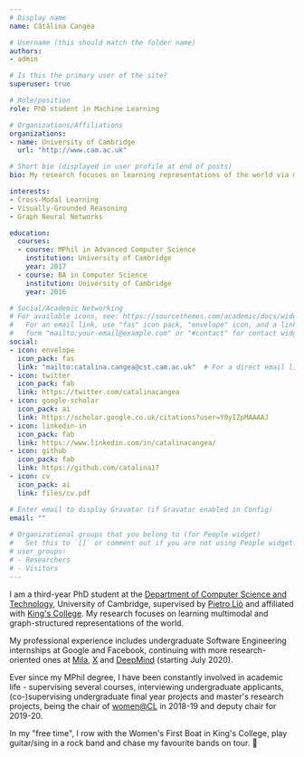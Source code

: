 ```yaml
---
# Display name
name: Cătălina Cangea

# Username (this should match the folder name)
authors:
- admin

# Is this the primary user of the site?
superuser: true

# Role/position
role: PhD student in Machine Learning

# Organizations/Affiliations
organizations:
- name: University of Cambridge
  url: "http://www.cam.ac.uk"

# Short bio (displayed in user profile at end of posts)
bio: My research focuses on learning representations of the world via multimodal and relational mechanisms.

interests:
- Cross-Modal Learning
- Visually-Grounded Reasoning
- Graph Neural Networks

education:
  courses:
  - course: MPhil in Advanced Computer Science
    institution: University of Cambridge
    year: 2017
  - course: BA in Computer Science
    institution: University of Cambridge
    year: 2016

# Social/Academic Networking
# For available icons, see: https://sourcethemes.com/academic/docs/widgets/#icons
#   For an email link, use "fas" icon pack, "envelope" icon, and a link in the
#   form "mailto:your-email@example.com" or "#contact" for contact widget.
social:
- icon: envelope
  icon_pack: fas
  link: "mailto:catalina.cangea@cst.cam.ac.uk"  # For a direct email link, use "mailto:test@example.org".
- icon: twitter
  icon_pack: fab
  link: https://twitter.com/catalinacangea
- icon: google-scholar
  icon_pack: ai
  link: https://scholar.google.co.uk/citations?user=Y0yIZpMAAAAJ
- icon: linkedin-in
  icon_pack: fab
  link: https://www.linkedin.com/in/catalinacangea/
- icon: github
  icon_pack: fab
  link: https://github.com/catalina17
- icon: cv
  icon_pack: ai
  link: files/cv.pdf

# Enter email to display Gravatar (if Gravatar enabled in Config)
email: ""
  
# Organizational groups that you belong to (for People widget)
#   Set this to `[]` or comment out if you are not using People widget.  
# user_groups:
# - Researchers
# - Visitors
---
```


I am a third-year PhD student at the [Department of Computer Science and Technology](https://cst.cam.ac.uk), University of Cambridge, supervised by [Pietro Liò](https://www.cl.cam.ac.uk/~pl219/) and affiliated with [King's College](https://www.kings.cam.ac.uk). My research focuses on learning multimodal and graph-structured representations of the world.

My professional experience includes undergraduate Software Engineering internships at Google and Facebook, continuing with more research-oriented ones at [Mila](http://mila.quebec), [X](http://x.company) and [DeepMind](http://deepmind.com) (starting July 2020).

Ever since my MPhil degree, I have been constantly involved in academic life - supervising several courses, interviewing undergraduate applicants, (co-)supervising undergraduate final year projects and master's research projects, being the chair of [women@CL](https://www.cst.cam.ac.uk/women) in 2018-19 and deputy chair for 2019-20.

In my "free time", I row with the Women's First Boat in King's College, play guitar/sing in a rock band and chase my favourite bands on tour. 🎼
